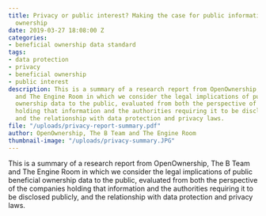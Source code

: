 ```yaml
---
title: Privacy or public interest? Making the case for public information on company
  ownership
date: 2019-03-27 18:08:00 Z
categories:
- beneficial ownership data standard
tags:
- data protection
- privacy
- beneficial ownership
- public interest
description: This is a summary of a research report from OpenOwnership, The B Team
  and The Engine Room in which we consider the legal implications of public beneficial
  ownership data to the public, evaluated from both the perspective of the companies
  holding that information and the authorities requiring it to be disclosed publicly,
  and the relationship with data protection and privacy laws.
file: "/uploads/privacy-report-summary.pdf"
author: OpenOwnership, The B Team and The Engine Room
thumbnail-image: "/uploads/privacy-summary.JPG"
---
```


This is a summary of a research report from OpenOwnership, The B Team and The Engine Room in which we consider the legal implications of public beneficial ownership data to the public, evaluated from both the perspective of the companies holding that information and the authorities requiring it to be disclosed publicly, and the relationship with data protection and privacy laws.